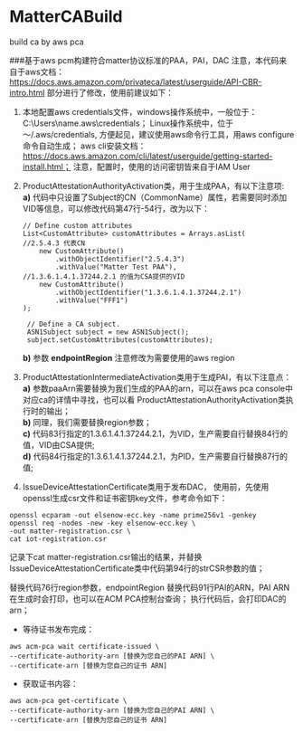 # MatterCABuild
build ca by aws pca

###基于aws pcm构建符合matter协议标准的PAA，PAI，DAC
注意，本代码来自于aws文档：
https://docs.aws.amazon.com/privateca/latest/userguide/API-CBR-intro.html
部分进行了修改，使用前建议如下：
1. 本地配置aws credentials文件，windows操作系统中，一般位于：C:\Users\name\.aws\credentials；
Linux操作系统中，位于～/.aws/credentials, 方便起见，建议使用aws命令行工具，用aws configure命令自动生成；
   aws cli安装文档：https://docs.aws.amazon.com/cli/latest/userguide/getting-started-install.html；
   注意，配置时，使用的访问密钥皆来自于IAM User
2. ProductAttestationAuthorityActivation类，用于生成PAA，有以下注意项:  
   __a)__ 代码中只设置了Subject的CN（CommonName）属性，若需要同时添加VID等信息，可以修改代码第47行-54行，改为以下：  
   ```
   // Define custom attributes
   List<CustomAttribute> customAttributes = Arrays.asList(
   //2.5.4.3 代表CN
       new CustomAttribute()
           .withObjectIdentifier("2.5.4.3")
           .withValue("Matter Test PAA"),
   //1.3.6.1.4.1.37244.2.1 的值为CSA提供的VID
       new CustomAttribute()
           .withObjectIdentifier("1.3.6.1.4.1.37244.2.1")
           .withValue("FFF1")
   );

    // Define a CA subject.
    ASN1Subject subject = new ASN1Subject();
    subject.setCustomAttributes(customAttributes);
   ```
   __b)__ 参数 **endpointRegion** 注意修改为需要使用的aws region  


3. ProductAttestationIntermediateActivation类用于生成PAI，有以下注意点：  
   __a)__ 参数paaArn需要替换为我们生成的PAA的arn，可以在aws pca console中对应ca的详情中寻找，也可以看
   ProductAttestationAuthorityActivation类执行时的输出；  
   __b)__ 同理，我们需要替换region参数；  
   __c)__ 代码83行指定的1.3.6.1.4.1.37244.2.1，为VID，生产需要自行替换84行的值，VID由CSA提供;  
   __d)__ 代码84行指定的1.3.6.1.4.1.37244.2.1，为PID，生产需要自行替换87行的值;
   
4. IssueDeviceAttestationCertificate类用于发布DAC， 使用前，先使用openssl生成csr文件和证书密钥key文件，参考命令如下：
```
openssl ecparam -out elsenow-ecc.key -name prime256v1 -genkey
openssl req -nodes -new -key elsenow-ecc.key \
-out matter-registration.csr \
cat iot-registration.csr
```

记录下cat matter-registration.csr输出的结果，并替换IssueDeviceAttestationCertificate类中代码第94行的strCSR参数的值；

替换代码76行region参数，endpointRegion
替换代码91行PAI的ARN，PAI ARN在生成时会打印，也可以在ACM PCA控制台查询；
执行代码后，会打印DAC的arn；

* 等待证书发布完成：
```
aws acm-pca wait certificate-issued \
--certificate-authority-arn [替换为您自己的PAI ARN] \
--certificate-arn [替换为您自己的证书 ARN]
```
* 获取证书内容：
```
aws acm-pca get-certificate \
--certificate-authority-arn [替换为您自己的PAI ARN] \
--certificate-arn [替换为您自己的证书 ARN]
```

